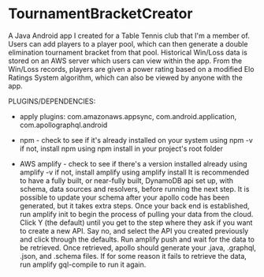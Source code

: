 # TournamentBracketCreator
A Java Android app I created for a Table Tennis club that I'm a member of. Users can add players to a player pool, which can then generate a double elimination tournament bracket from that pool. Historical Win/Loss data is stored on an AWS server which users can view within the app. From the Win/Loss records, players are given a power rating based on a modified Elo Ratings System algorithm, which can also be viewed by anyone with the app. 

PLUGINS/DEPENDENCIES:
- apply plugins: com.amazonaws.appsync, com.android.application, com.apollographql.android
- npm - check to see if it's already installed on your system using npm -v
if not, install npm using npm install in your project's root folder

- AWS amplify - check to see if there's a version installed already using amplify -v
if not, install amplify using amplify install
It is recommended to have a fully built, or near-fully built, DynamoDB api set up, with schema, data sources and resolvers, before running the next step. It is possible to update your schema after your apollo code has been generated, but it takes extra steps. 
Once your back end is established, run amplify init to begin the process of pulling your data from the cloud. Click Y (the default) until you get to the step where they ask if you want to create a new API. Say no, and select the API you created previously and click through the defaults. Run amplify push and wait for the data to be retrieved. Once retrieved, apollo should generate your .java, .graphql, .json, and .schema files. If for some reason it fails to retrieve the data, run amplify gql-compile to run it again. 

